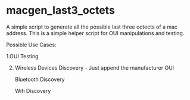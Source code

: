 # macgen_last3_octets

A simple script to generate all the possible last three octects of a mac address. This is a simple helper script for OUI manipulations and testing. 

Possible Use Cases:

1.OUI Testing

2. Wireless Devices Discovery - Just append the manufacturer OUI
   
   Bluetooth Discovery
   
   Wifi Discovery 


